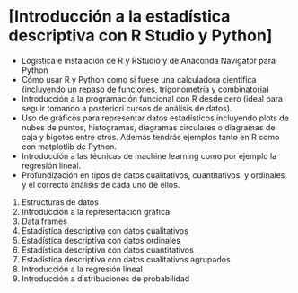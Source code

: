 # [Introducción a la estadística descriptiva con R Studio y Python]

* Logística e instalación de R y RStudio y de Anaconda Navigator para Python
* Cómo usar R y Python como si fuese una calculadora científica (incluyendo un repaso de funciones, trigonometría y combinatoria)
* Introducción a la programación funcional con R desde cero (ideal para seguir tomando a posteriori cursos de análisis de datos).
* Uso de gráficos para representar datos estadísticos incluyendo plots de nubes de puntos, histogramas, diagramas circulares o diagramas de caja y bigotes entre otros. Además tendrás ejemplos tanto en R como con matplotlib de Python.
* Introducción a las técnicas de machine learning como por ejemplo la regresión lineal.
* Profundización en tipos de datos cualitativos, cuantitativos  y ordinales y el correcto análisis de cada uno de ellos.

1. Estructuras de datos
2. Introducción a la representación gráfica
3. Data frames
4. Estadística descriptiva con datos cualitativos
5. Estadística descriptiva con datos ordinales
6. Estadística descriptiva con datos cuantitativos
7. Estadística descriptiva con datos cualitativos agrupados
8. Introducción a la regresión lineal
9. Introducción a distribuciones de probabilidad